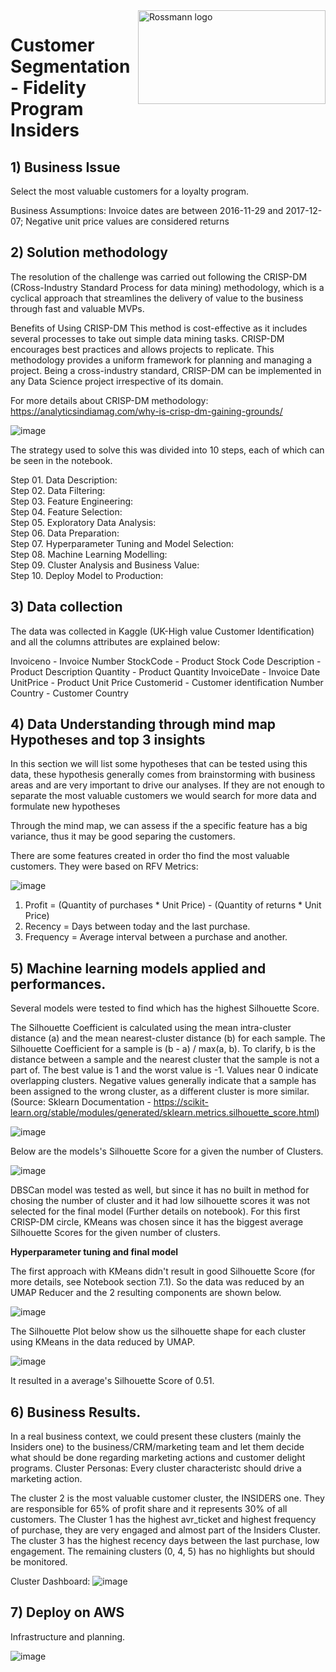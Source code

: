 <img src=https://user-images.githubusercontent.com/73034020/201500075-24c94d3c-8979-4453-b9e8-e6f71ea1fc40.png alt="Rossmann logo" title="Rossmann" align="right" height="150" width="300" class="center"/>

# Customer Segmentation - Fidelity Program Insiders


## 1) Business Issue
Select the most valuable customers for a loyalty program.

Business Assumptions:
Invoice dates are between 2016-11-29 and 2017-12-07;
Negative unit price values are considered returns

## 2) Solution methodology
The resolution of the challenge was carried out following the CRISP-DM (CRoss-Industry Standard Process for data mining) methodology, which is a cyclical approach that streamlines the delivery of value to the business through fast and valuable MVPs.

Benefits of Using CRISP-DM
This method is cost-effective as it includes several processes to take out simple data mining tasks.
CRISP-DM encourages best practices and allows projects to replicate.
This methodology provides a uniform framework for planning and managing a project.
Being a cross-industry standard, CRISP-DM can be implemented in any Data Science project irrespective of its domain.

For more details about CRISP-DM methodology: https://analyticsindiamag.com/why-is-crisp-dm-gaining-grounds/

![image](https://user-images.githubusercontent.com/73034020/180753015-7945d745-3420-4fd0-9681-6487fb066c80.png)

The strategy used to solve this was divided into 10 steps, each of which can be seen in the notebook.

Step 01. Data Description:  
Step 02. Data Filtering:  
Step 03. Feature Engineering:  
Step 04. Feature Selection:  
Step 05. Exploratory Data Analysis:  
Step 06. Data Preparation:  
Step 07. Hyperparameter Tuning and Model Selection:  
Step 08. Machine Learning Modelling:  
Step 09. Cluster Analysis and Business Value:  
Step 10. Deploy Model to Production:  

## 3) Data collection
The data was collected in Kaggle (UK-High value Customer Identification) and all the columns attributes are explained below:

Invoiceno - Invoice Number
StockCode - Product Stock Code
Description - Product Description
Quantity - Product Quantity
InvoiceDate - Invoice Date
UnitPrice - Product Unit Price
Customerid - Customer identification Number
Country - Customer Country


## 4) Data Understanding through mind map Hypotheses and **top 3 insights**
In this section we will list some hypotheses that can be tested using this data, these hypothesis generally comes from brainstorming 
with business areas and are very important to drive our analyses.
If they are not enough to separate the most valuable customers we would search for more data and formulate new hypotheses

Through the mind map, we can assess if the a specific feature has a big variance, thus it may be good separing the customers.

There are some features created in order tho find the most valuable customers. They were based on RFV Metrics:

![image](https://user-images.githubusercontent.com/73034020/201492747-560ab488-a9b3-4154-a8e8-3d87cfa04c66.png)


1. Profit = (Quantity of purchases * Unit Price) - (Quantity of returns * Unit Price)
2. Recency = Days between today and the last purchase.
3. Frequency = Average interval between a purchase and another.


## 5) Machine learning models applied and performances.

Several models were tested to find which has the highest Silhouette Score.

The Silhouette Coefficient is calculated using the mean intra-cluster distance (a) and the mean nearest-cluster distance (b) for each sample. The Silhouette Coefficient for a sample is (b - a) / max(a, b). To clarify, b is the distance between a sample and the nearest cluster that the sample is not a part of. 
The best value is 1 and the worst value is -1. Values near 0 indicate overlapping clusters. Negative values generally indicate that a sample has been assigned to the wrong cluster, as a different cluster is more similar. (Source: Sklearn Documentation - https://scikit-learn.org/stable/modules/generated/sklearn.metrics.silhouette_score.html)

![image](https://user-images.githubusercontent.com/73034020/201493041-98bde2d8-f7a4-4366-8d75-6a6d0af48541.png)


Below are the models's Silhouette Score for a given the number of Clusters.

![image](https://user-images.githubusercontent.com/73034020/201500353-6c4d9449-bb36-4f1f-8812-107e59062997.png)

DBSCan model was tested as well, but since it has no built in method for chosing the number of cluster and it had low silhouette scores it was not selected for the final model (Further details on notebook).
For this first CRISP-DM circle, KMeans was chosen since it has the biggest average Silhouette Scores for the given number of clusters.



**Hyperparameter tuning and final model**

The first approach with KMeans didn't result in good Silhouette Score (for more details, see Notebook section 7.1). So the data was reduced by an UMAP Reducer and the 2 resulting components are shown below.

![image](https://user-images.githubusercontent.com/73034020/203521938-872ee227-426f-4314-8d44-08c8178458ec.png)

The Silhouette Plot below show us the silhouette shape for each cluster using KMeans in the data reduced by UMAP.

![image](https://user-images.githubusercontent.com/73034020/203522270-cfc982d9-9c89-4da6-8014-bcd38052ee4a.png)

It resulted in a average's Silhouette Score of 0.51.

## 6) Business Results.

In a real business context, we could present these clusters (mainly the Insiders one) to the business/CRM/marketing team and let them decide what should be done regarding marketing actions and customer delight programs.
Cluster Personas: Every cluster characteristc should drive a marketing action.

The cluster 2 is the most valuable customer cluster, the INSIDERS one. They are responsible for 65% of profit share and it represents 30% of all customers.
The Cluster 1 has the highest avr_ticket and highest frequency of purchase, they are very engaged and almost part of the Insiders Cluster.
The cluster 3 has the highest recency days between the last purchase, low engagement.
The remaining clusters (0, 4, 5) has no highlights but should be monitored.

Cluster Dashboard:
![image](https://user-images.githubusercontent.com/73034020/203866250-57c61fd1-6746-4fb7-ac20-f0e12d392aea.png)


## 7) Deploy on AWS
Infrastructure and planning.

![image](https://github.com/ViniciusKos/insiders_clustering/assets/73034020/929a53f0-97b7-4dca-b272-0fe9ddde0765)





